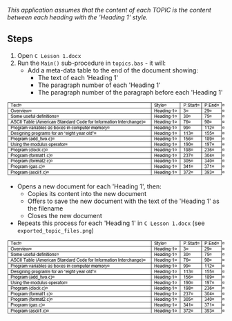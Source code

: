 *This application assumes that the content of each TOPIC is the content between each heading with the 'Heading 1' style.*

Steps
-----
1. Open `C Lesson 1.docx`
2. Run the `Main()` sub-procedure in `topics.bas` - it will:
   * Add a meta-data table to the end of the document showing:
     *  The text of each 'Heading 1'
     *  The paragraph number of each 'Heading 1'
     *  The paragraph number of the paragraph before each 'Heading 1'

![image](meta_data_table.png)

   * Opens a new document for each 'Heading 1', then:
     * Copies its content into the new document
     * Offers to save the new document with the text of the 'Heading 1' as the filename
     * Closes the new document
   * Repeats this process for each 'Heading 1' in `C Lesson 1.docx` (see `exported_topic_files.png`)

![image](meta_data_table.png)
